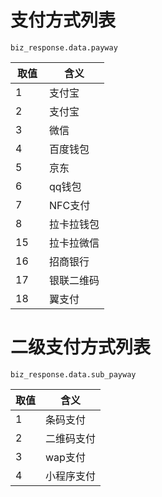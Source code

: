 # 支付方式列表

	biz_response.data.payway

取值 |含义  
--------- | ------
1	|支付宝
2       |支付宝
3	|微信
4	|百度钱包
5       |京东
6       |qq钱包
7       |NFC支付
8       |拉卡拉钱包
15      |拉卡拉微信
16      |招商银行
17      |银联二维码
18      |翼支付

# 二级支付方式列表

	biz_response.data.sub_payway

取值 |含义  
--------- | ------
1   |条码支付
2   |二维码支付
3   |wap支付
4   |小程序支付
